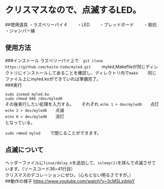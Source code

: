 # クリスマスなので、点滅するLED。
##使用道具
・ラズベリーパイ４　　
・LED　　
・ブレッドボード　　
・抵抗　　
・ジャンパー線　　

## 使用方法
###インストール
ラズベリーパイ上で　`git clone https://github.com/kaito-toda/myled.git` 　　
myled,Makefileが同じディレクトリにインストールしてあることを確認し、ディレクトリ内で`make`　　
同じファイル上にmyled.koができていれば準備完了。  
###実行

`sudo insmod myled.ko`  
`sudo chmod 666 /dev/myled0`    
 その後実行したい処理を入力する。　　
 それぞれ
`echo 1 > dev/myled0`　　点灯  
`echo 2 > dev/myled0`　　点滅  
`echo 0 > dev/myled0`　　消灯  
となっている。

`sudo rmmod myled`　　
で閉じることができます。

## 点滅について

ヘッダーファイルに`linux/delay.h`を追加して、`ssleep(1)`を挟んで点滅させています。（ソースコード36~41行目）  
クリスマスのデコレーションにぜひ。（心もとない明るさですが。）  
##動作の様子
<https://www.youtube.com/watch?v=3cMSLxdqIsY>

